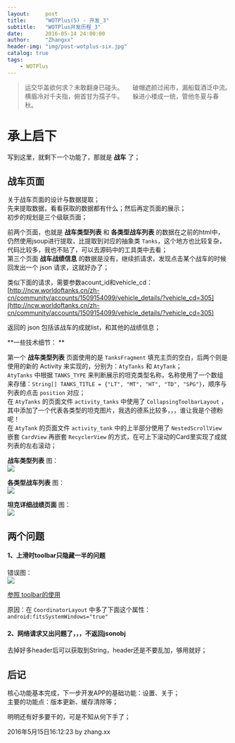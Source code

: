 ```yaml
---
layout:     post
title:      "WOTPlus(5) - 开发_3"
subtitle:   "WOTPlus开发历程_3"
date:       2016-05-14 24:00:00
author:     "Zhangxx"
header-img: "img/post-wotplus-six.jpg"
catalog: true
tags:
    - WOTPlus
---
```



> 运交华盖欲何求？未敢翻身已碰头。　　破帽遮颜过闹市，漏船载酒泛中流。　　横眉冷对千夫指，俯首甘为孺子牛。　　躲进小楼成一统，管他冬夏与春秋。

# 承上启下

写到这里，就剩下一个功能了，那就是 **战车** 了；
 
## 战车页面

关于战车页面的设计与数据提取；  
先来提取数据，看看获取的数据都有什么；然后再定页面的展示；  
初步的规划是三个级联页面；  

前两个页面，也就是 **战车类型列表** 和 **各类型战车列表** 的数据在之前的html中，仍然使用jsoup进行提取，比提取到对应的抽象类 `Tanks`，这个地方也比较复杂，代码比较多，我也不贴了，可以去源码中的工具类中去看；  
第三个页面 **战车战绩信息** 的数据是没有，继续抓请求，发现点击某个战车的时候回发出一个 json 请求，这就好办了；

类似下面的请求，需要参数acount_id和vehicle_cd：  
[http://ncw.worldoftanks.cn/zh-cn/community/accounts/1509154099/vehicle_details/?vehicle_cd=305](http://ncw.worldoftanks.cn/zh-cn/community/accounts/1509154099/vehicle_details/?vehicle_cd=305)

返回的 json 包括该战车的成就list，和其他的战绩信息； 

**一些技术细节：  **

第一个 **战车类型列表** 页面使用的是 `TanksFragment` 填充主页的空白，后两个则是使用的新的 Activity 来实现的，分别为：`AtyTanks` 和 `AtyTank`；  
`AtyTanks` 中根据 `TANKS_TYPE` 来判断展示的坦克类型名称，名称使用了一个数组来存储：`String[] TANKS_TITLE = {"LT", "MT", "HT", "TD", "SPG"}`，顺序与列表的点击 `position` 对应；  
在 `AtyTanks` 的页面文件 `activity_tanks` 中使用了 `CollapsingToolbarLayout` ，其中添加了一个代表各类型的坦克图片，我选的德系比较多，，，谁让我是个德粉呢！  
在 `AtyTank` 的页面文件 `activity_tank` 中的上半部分使用了 `NestedScrollView` 嵌套 `CardView` 再嵌套 `RecyclerView` 的方式，在可上下滚动的Card里实现了成就列表的左右滚动；  


 **战车类型列表** 图：  
![](http://7xsvfv.com1.z0.glb.clouddn.com/tankpage11.jpg)

**各类型战车列表** 图：  
![](http://7xsvfv.com1.z0.glb.clouddn.com/tankpage22.jpg)

**坦克详细战绩页面** 图：  
![](http://7xsvfv.com1.z0.glb.clouddn.com/tankpage3.png)


## 两个问题

#### 1、上滑时toolbar只隐藏一半的问题

错误图：  
![](http://7xsvfv.com1.z0.glb.clouddn.com/tankproblem2.jpg)


[ 参照 toolbar的使用 ](https://guides.codepath.com/android/Handling-Scrolls-with-CoordinatorLayout#floating-action-buttons-and-snackbars)

原因：在 `CoordinatorLayout` 中多了下面这个属性：
`android:fitsSystemWindows="true"`


#### 2、网络请求又出问题了，，，不返回jsonobj

去掉好多header后可以获取到String，header还是不要乱加，够用就好；

## 后记

核心功能基本完成，下一步开发APP的基础功能：设置、关于；  
主要的功能点：版本更新、缓存清除等；  

明明还有好多要干的，可是不知从何下手了；

2016年5月15日16:12:23 by zhang.xx




























 

























